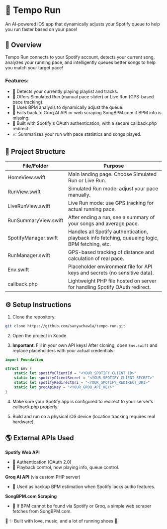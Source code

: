 # 👟 Tempo Run

An AI-powered iOS app that dynamically adjusts your Spotify queue to help you run faster based on your pace!

## 📜 Overview

Tempo Run connects to your Spotify account, detects your current song, analyzes your running pace, and intelligently queues better songs to help you match your target pace!

### Features:

- 📀 Detects your currently playing playlist and tracks.
- 🏃 Offers Simulated Run (manual pace slider) or Live Run (GPS-based pace tracking).
- 🤖 Uses BPM analysis to dynamically adjust the queue.
- 🛟 Falls back to Groq AI API or web scraping SongBPM.com if BPM info is missing.
- 🔗 Built with Spotify's OAuth authentication, with a secure callback.php redirect.
- 📈 Summarizes your run with pace statistics and songs played.

## 📂 Project Structure

| File/Folder | Purpose |
|-------------|---------|
| HomeView.swift | Main landing page. Choose Simulated Run or Live Run. |
| RunView.swift | Simulated Run mode: adjust your pace manually. |
| LiveRunView.swift | Live Run mode: use GPS tracking for actual running pace. |
| RunSummaryView.swift | After ending a run, see a summary of your songs and average pace. |
| SpotifyManager.swift | Handles all Spotify authentication, playback info fetching, queueing logic, BPM fetching, etc. |
| RunManager.swift | GPS-based tracking of distance and calculation of real pace. |
| Env.swift | Placeholder environment file for API keys and secrets (no sensitive data). |
| callback.php | Lightweight PHP file hosted on server for handling Spotify OAuth redirect. |

## ⚙️ Setup Instructions

1. Clone the repository:
```bash
git clone https://github.com/sanyachaw1a/tempo-run.git
```

2. Open the project in Xcode.

3. **Important**: Fill in your own API keys! After cloning, open `Env.swift` and replace placeholders with your actual credentials:
```swift
import Foundation

struct Env {
    static let spotifyClientId = "<YOUR_SPOTIFY_CLIENT_ID>"
    static let spotifyClientSecret = "<YOUR_SPOTIFY_CLIENT_SECRET>"
    static let spotifyRedirectUri = "<YOUR_SPOTIFY_REDIRECT_URI>"
    static let groqApiKey = "<YOUR_GROQ_API_KEY>"
}
```

4. Make sure your Spotify app is configured to redirect to your server's callback.php properly.

5. Build and run on a physical iOS device (location tracking requires real hardware).

## 🌎 External APIs Used

**Spotify Web API**
- 🔹 Authentication (OAuth 2.0)
- 🔹 Playback control, now playing info, queue control.

**Groq AI API** (via custom PHP server)
- 🔹 Used as backup BPM estimation when Spotify lacks audio features.

**SongBPM.com Scraping**
- 🔹 If BPM cannot be found via Spotify or Groq, a simple web scraper fetches from SongBPM.com.

🚀 ✨ Built with love, music, and a lot of running shoes 👟.

